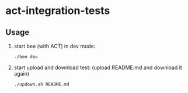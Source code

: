 # act-integration-tests

## Usage

1. start bee (with ACT) in dev mode:

    ```shell
    ./bee dev 
    ```

2. start upload and download test: (upload README.md and download it again)

    ```shell
    ./updown.sh README.md
    ```
